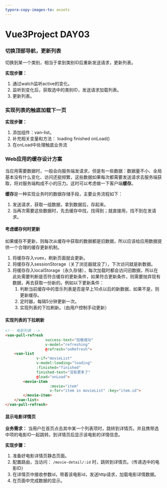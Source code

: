 ```yaml
---
typora-copy-images-to: assets
---
```


# Vue3Project DAY03

### 切换顶部导航，更新列表

切换到某一个类别，相当于拿到类别ID后重新发送请求，更新列表。

**实现步骤：**

1. 通过watch监听active的变化。
2. 监听到变化后，获取选中的类别ID，发送请求加载列表。
3. 更新列表。



### 实现列表的触底加载下一页

**实现步骤：**

1. 添加组件：van-list。
2. 补充相关变量和方法： loading   finished    onLoad()
3. 在onLoad中处理触底业务流



### Web应用的缓存设计方案

当应用需要数据时，一般会向服务端发请求，但是有一些数据：数据量不小、全局基本没有什么变化、访问还挺频繁，这些数据如果每次都需要发送请求去服务端获取，将对服务端构成不小的压力。这时可以考虑做一下客户端**缓存**。 

**缓存**是一种实现业务时的数据存储手段，主要业务流程如下：

1. 发送请求，获取一组数据，拿到数据后，存起来。
2. 当再次需要这些数据时，先去缓存中找，找得到；就直接用，找不到在发请求。



#### 考虑缓存何时更新

如果缓存不更新，则每次从缓存中获取的数据都是旧数据，所以应该给应用数据提供一个合理的缓存更新机制。

1. 将缓存存入vuex，刷新页面就会更新。
2. 将缓存存入sessionStorage（关了浏览器就没了），下次访问就是新数据。
3. 将缓存存入localStorage（永久存储），每次加载时都会访问旧数据，所以在此处需要判断是否符合缓存的更新条件，如果符合更新条件，则需要抛弃现有数据，再去获取一份新的。例如以下更新条件：
   1. 判断当前缓存中的音乐列表是否是早上10点以后的新数据，如果不是，则更新缓存。
   2. 定时器，每隔5分钟更新一次。
   3. 实现列表的下拉刷新。（由用户控制手动更新）



#### 实现列表的下拉刷新

```html
<!-- 电影列表 -->
<van-pull-refresh 
                  success-text="加载成功"
                  v-model="refreshing" 
                  @refresh="onRefresh">
    <van-list
              v-if="movieList"
              v-model:loading="loading"
              :finished="finished"
              finished-text="没有更多了"
              @load="onLoad">
        <movie-item 
                    :movie="item"
                    v-for="item in movieList" :key="item.id">
        </movie-item>
    </van-list>
</van-pull-refresh>
```



#### 显示电影详情页

**业务需求：** 当用户在首页点击其中某一个列表项时，跳转到详情页。并且携带选中项的电影ID一起跳转。到详情页后显示该电影的详情信息。

**实现步骤：** 

1. 准备好电影详情页静态页面。
2. 配置路由，当访问： `/movie-detail/:id` 时，跳转到详情页。（传递选中的电影ID）
3. 在详情页中接收参数id，带着该电影id，发送http请求，加载电影详情数据。
4. 在页面中完成数据的显示。





